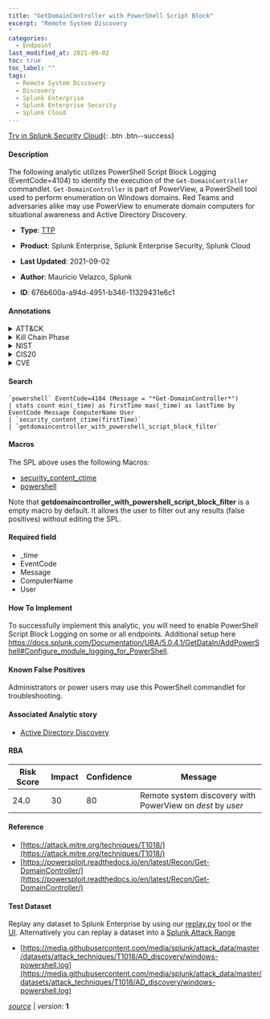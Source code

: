 ```yaml
---
title: "GetDomainController with PowerShell Script Block"
excerpt: "Remote System Discovery
"
categories:
  - Endpoint
last_modified_at: 2021-09-02
toc: true
toc_label: ""
tags:
  - Remote System Discovery
  - Discovery
  - Splunk Enterprise
  - Splunk Enterprise Security
  - Splunk Cloud
---
```




[Try in Splunk Security Cloud](https://www.splunk.com/en_us/products/cyber-security.html){: .btn .btn--success}

#### Description

The following analytic utilizes PowerShell Script Block Logging (EventCode=4104) to identify the execution of the `Get-DomainController` commandlet. `Get-DomainController` is part of PowerView, a PowerShell tool used to perform enumeration on Windows domains. Red Teams and adversaries alike may use PowerView to enumerate domain computers for situational awareness and Active Directory Discovery.

- **Type**: [TTP](https://github.com/splunk/security_content/wiki/Detection-Analytic-Types)
- **Product**: Splunk Enterprise, Splunk Enterprise Security, Splunk Cloud

- **Last Updated**: 2021-09-02
- **Author**: Mauricio Velazco, Splunk
- **ID**: 676b600a-a94d-4951-b346-11329431e6c1


#### Annotations

<details>
  <summary>ATT&CK</summary>

<div markdown="1">


| ID             | Technique        |  Tactic             |
| -------------- | ---------------- |-------------------- |
| [T1018](https://attack.mitre.org/techniques/T1018/) | Remote System Discovery | Discovery |

</div>
</details>


<details>
  <summary>Kill Chain Phase</summary>

<div markdown="1">

* Reconnaissance


</div>
</details>


<details>
  <summary>NIST</summary>

<div markdown="1">



</div>
</details>

<details>
  <summary>CIS20</summary>

<div markdown="1">



</div>
</details>

<details>
  <summary>CVE</summary>

<div markdown="1">


</div>
</details>

#### Search

```
`powershell` EventCode=4104 (Message = "*Get-DomainController*") 
| stats count min(_time) as firstTime max(_time) as lastTime by EventCode Message ComputerName User 
| `security_content_ctime(firstTime)` 
| `getdomaincontroller_with_powershell_script_block_filter`
```

#### Macros
The SPL above uses the following Macros:
* [security_content_ctime](https://github.com/splunk/security_content/blob/develop/macros/security_content_ctime.yml)
* [powershell](https://github.com/splunk/security_content/blob/develop/macros/powershell.yml)

Note that **getdomaincontroller_with_powershell_script_block_filter** is a empty macro by default. It allows the user to filter out any results (false positives) without editing the SPL.

#### Required field
* _time
* EventCode
* Message
* ComputerName
* User


#### How To Implement
To successfully implement this analytic, you will need to enable PowerShell Script Block Logging on some or all endpoints. Additional setup here https://docs.splunk.com/Documentation/UBA/5.0.4.1/GetDataIn/AddPowerShell#Configure_module_logging_for_PowerShell.

#### Known False Positives
Administrators or power users may use this PowerShell commandlet for troubleshooting.

#### Associated Analytic story
* [Active Directory Discovery](/stories/active_directory_discovery)




#### RBA

| Risk Score  | Impact      | Confidence   | Message      |
| ----------- | ----------- |--------------|--------------|
| 24.0 | 30 | 80 | Remote system discovery with PowerView on $dest$ by $user$ |


#### Reference

* [https://attack.mitre.org/techniques/T1018/](https://attack.mitre.org/techniques/T1018/)
* [https://powersploit.readthedocs.io/en/latest/Recon/Get-DomainController/](https://powersploit.readthedocs.io/en/latest/Recon/Get-DomainController/)



#### Test Dataset
Replay any dataset to Splunk Enterprise by using our [replay.py](https://github.com/splunk/attack_data#using-replaypy) tool or the [UI](https://github.com/splunk/attack_data#using-ui).
Alternatively you can replay a dataset into a [Splunk Attack Range](https://github.com/splunk/attack_range#replay-dumps-into-attack-range-splunk-server)


* [https://media.githubusercontent.com/media/splunk/attack_data/master/datasets/attack_techniques/T1018/AD_discovery/windows-powershell.log](https://media.githubusercontent.com/media/splunk/attack_data/master/datasets/attack_techniques/T1018/AD_discovery/windows-powershell.log)



[*source*](https://github.com/splunk/security_content/tree/develop/detections/endpoint/getdomaincontroller_with_powershell_script_block.yml) \| *version*: **1**